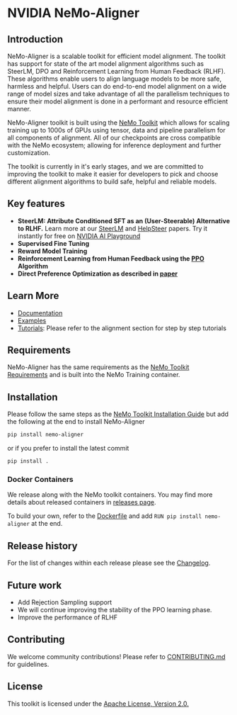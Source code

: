 # NVIDIA NeMo-Aligner

## Introduction

NeMo-Aligner is a scalable toolkit for efficient model alignment. The toolkit has support for state of the art model alignment algorithms such as SteerLM, DPO and Reinforcement Learning from Human Feedback (RLHF). These algorithms enable users to align language models to be more safe, harmless and helpful. Users can do end-to-end model alignment on a wide range of model sizes and take advantage of all the parallelism techniques to ensure their model alignment is done in a performant and resource efficient manner.

NeMo-Aligner toolkit is built using the [NeMo Toolkit](https://github.com/NVIDIA/NeMo) which allows for scaling training up to 1000s of GPUs using tensor, data and pipeline parallelism for all components of alignment. All of our checkpoints are cross compatible with the NeMo ecosystem; allowing for inference deployment and further customization.

The toolkit is currently in it's early stages, and we are committed to improving the toolkit to make it easier for developers to pick and choose different alignment algorithms to build safe, helpful and reliable models.

## Key features

* **SteerLM: Attribute Conditioned SFT as an (User-Steerable) Alternative to RLHF.** Learn more at our [SteerLM](https://arxiv.org/abs/2310.05344) and [HelpSteer](https://arxiv.org/abs/2311.09528) papers. Try it instantly for free on [NVIDIA AI Playground](https://catalog.ngc.nvidia.com/orgs/nvidia/teams/ai-foundation/models/llama2-70b-steerlm)
* **Supervised Fine Tuning**
* **Reward Model Training**
* **Reinforcement Learning from Human Feedback using the [PPO](https://arxiv.org/pdf/1707.06347.pdf) Algorithm**
* **Direct Preference Optimization as described in [paper](https://arxiv.org/pdf/2305.18290.pdf)**

## Learn More
* [Documentation](./docs/README.md)
* [Examples](./examples/nlp/gpt/)
* [Tutorials](https://docs.nvidia.com/nemo-framework/user-guide/latest/index.html): Please refer to the alignment section for step by step tutorials

## Requirements
NeMo-Aligner has the same requirements as the [NeMo Toolkit Requirements](https://github.com/NVIDIA/NeMo#requirements) and is built into the NeMo Training container.

## Installation
Please follow the same steps as the [NeMo Toolkit Installation Guide](https://github.com/NVIDIA/NeMo#installation) but add the following at the end to install NeMo-Aligner
```bash
pip install nemo-aligner
```
or if you prefer to install the latest commit
```bash
pip install .
```

### Docker Containers

We release along with the NeMo toolkit containers. You may find more details about released containers in [releases page](https://github.com/NVIDIA/NeMo-Aligner/releases).

To build your own, refer to the [Dockerfile](https://github.com/NVIDIA/NeMo/blob/main/Dockerfile) and add `RUN pip install nemo-aligner` at the end.

## Release history

For the list of changes within each release please see the [Changelog](CHANGELOG.md).

## Future work
- Add Rejection Sampling support
- We will continue improving the stability of the PPO learning phase.
- Improve the performance of RLHF

## Contributing
We welcome community contributions! Please refer to [CONTRIBUTING.md](CONTRIBUTING.md) for guidelines.

## License
This toolkit is licensed under the [Apache License, Version 2.0.](LICENSE)
